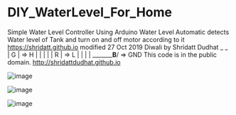 # DIY_WaterLevel_For_Home
Simple Water Level Controller Using Arduino
Water Level
Automatic detects Water level of Tank and turn on and off motor according to it
https://shridatt.github.io
modified 27 Oct 2019 Diwali
by Shridatt Dudhat
           _            _
           |         G  |  => H
           |            |
           |            |
           |         R  |  => L
           |            |
           |            |
           \_________B__/  => GND
This code is in the public domain.
http://shridattdudhat.github.io

![image](https://user-images.githubusercontent.com/28555587/93738080-8170aa00-fc02-11ea-819e-62bad9f96655.png)


![image](https://user-images.githubusercontent.com/28555587/94338630-7f975400-0011-11eb-9be5-5a77aab3c060.png)



![image](https://user-images.githubusercontent.com/28555587/93708925-ce4b7680-fb57-11ea-865b-05f706841755.png)
